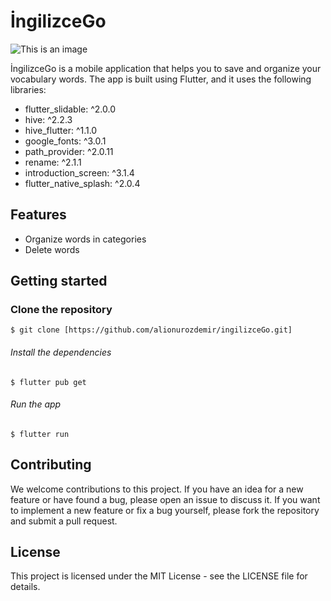 # İngilizceGo

![This is an image](https://www.alionurozdemir.com/wp-content/uploads/2023/01/Ingilizce-Kelime-Defteri.png)

İngilizceGo is a mobile application that helps you to save and organize your vocabulary words. The app is built using Flutter, and it uses the following libraries:

- flutter_slidable: ^2.0.0
- hive: ^2.2.3
- hive_flutter: ^1.1.0
- google_fonts: ^3.0.1
- path_provider: ^2.0.11
- rename: ^2.1.1
- introduction_screen: ^3.1.4
- flutter_native_splash: ^2.0.4

## Features

+ Organize words in categories
+ Delete words

## Getting started

### Clone the repository

```
$ git clone [https://github.com/alionurozdemir/ingilizceGo.git]
```

###### Install the dependencies
```
$ flutter pub get
```

###### Run the app
```
$ flutter run
```

## Contributing
We welcome contributions to this project. If you have an idea for a new feature or have found a bug, please open an issue to discuss it. If you want to implement a new feature or fix a bug yourself, please fork the repository and submit a pull request.

## License
This project is licensed under the MIT License - see the LICENSE file for details.
